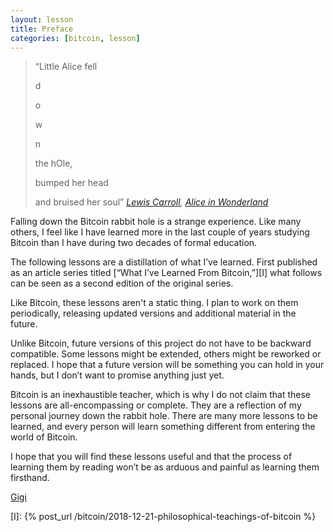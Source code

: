 ```yaml
---
layout: lesson
title: Preface
categories: [bitcoin, lesson]
---
```



> “Little Alice fell
>
> d
>
> o
>
> w
>
> n
>
> the hOle,
>
> bumped her head
>
> and bruised her soul”
> <cite>[Lewis Carroll][carroll], [Alice in Wonderland][alice]</cite>

Falling down the Bitcoin rabbit hole is a strange experience. Like many others,
I feel like I have learned more in the last couple of years studying Bitcoin
than I have during two decades of formal education.

The following lessons are a distillation of what I’ve learned. First published
as an article series titled [“What I’ve Learned From Bitcoin,”][I] what follows
can be seen as a second edition of the original series.

Like Bitcoin, these lessons aren't a static thing. I plan to work on them
periodically, releasing updated versions and additional material in the future.

Unlike Bitcoin, future versions of this project do not have to be backward
compatible. Some lessons might be extended, others might be reworked or
replaced. I hope that a future version will be something you can hold in your
hands, but I don’t want to promise anything just yet.

Bitcoin is an inexhaustible teacher, which is why I do not claim that these
lessons are all-encompassing or complete. They are a reflection of my personal
journey down the rabbit hole. There are many more lessons to be learned, and
every person will learn something different from entering the world of Bitcoin.

I hope that you will find these lessons useful and that the process of learning
them by reading won’t be as arduous and painful as learning them firsthand.

[Gigi][dergigi]

<!-- Internal -->
[I]: {% post_url /bitcoin/2018-12-21-philosophical-teachings-of-bitcoin %}

<!-- Twitter -->
[dergigi]: https://twitter.com/dergigi

<!-- Wikipedia -->
[alice]: https://en.wikipedia.org/wiki/Alice%27s_Adventures_in_Wonderland
[carroll]: https://en.wikipedia.org/wiki/Lewis_Carroll
